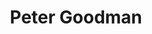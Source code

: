 ---
layout: speaker2016
title: Peter Goodman
speakerName: Peter Goodman
speakerTwitter: petegoo
speakerBio: Developer in Auckland building Software for some folks (Pushpay). Originally from N. Ireland
speakerImage: 2016/peter_goodman.png
talkTitle: DevOps&#58; Learning how to go fast without tripping over the cables
talkBlurb: <p>When the plan is to do more, and do it more often, the new DevOps religion can help you break free from those miserable shackles of yesterday's death march. But how can you move fast without turning things into a giant game of drunken bullrush?</p><p>Since joining Pushpay I can't really remember a slow day but neither can I remember a day when I felt like things were out of control. We'll discuss some of the things we've learned and how we manage to do it without tripping over the cables.</p>
---